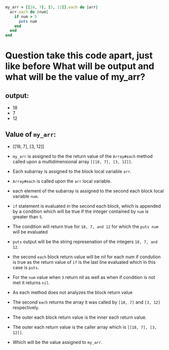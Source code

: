 ```ruby
my_arr = [[18, 7], [3, 12]].each do |arr|
  arr.each do |num|
    if num > 5
      puts num
    end
  end
end
```
# Question take this code apart, just like before What will be output and what will be the value of my_arr?

## output: 
- 18
- 7
- 12

## Value of `my_arr`:
- [[18, 7], [3, 12]]

- `my_arr` is assigned to the the return value of the `Array#each` method called upon a 
  multidimensional array `[[18, 7], [3, 12]]`.
- Each subarray is assigned to the block local variable `arr`.
- `Array#each` is called upon the `arr` local variable.
- each element of the subarray is assigned to the second each block local variable `num`.
- `if` statement is evaluated in the second each block, which is appended by a condition which
  will be true if the integer contained by `num` is greater than `5`.
- The condition will return true for `18, 7, and 12` for which the `puts num` will be evaluated
- `puts` output will be the string represenation of the integers `18, 7, and 12`.
- the second `each` block return value will be nil for each num if condution is true as the
  return value of `if` is the last line evaluated which in this case is `puts`.
- For the `num` value when `3` return nil as well as when if condition is not met it returns
  `nil`.
- As each method does not analyzes the block return value
- The second `each` returns the array it was called by `[18, 7]` and `[3, 12]` respectively.
- The outer each block return value is the inner each return value.
- The outer each return value is the caller array which is `[[18, 7], [3, 12]]`.
- Which will be the value assigned to `my_arr`.